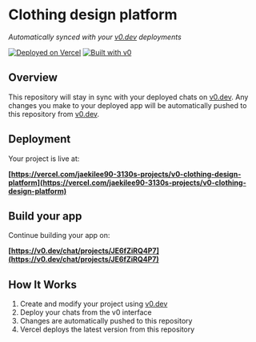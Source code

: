 # Clothing design platform

*Automatically synced with your [v0.dev](https://v0.dev) deployments*

[![Deployed on Vercel](https://img.shields.io/badge/Deployed%20on-Vercel-black?style=for-the-badge&logo=vercel)](https://vercel.com/jaekilee90-3130s-projects/v0-clothing-design-platform)
[![Built with v0](https://img.shields.io/badge/Built%20with-v0.dev-black?style=for-the-badge)](https://v0.dev/chat/projects/JE6fZiRQ4P7)

## Overview

This repository will stay in sync with your deployed chats on [v0.dev](https://v0.dev).
Any changes you make to your deployed app will be automatically pushed to this repository from [v0.dev](https://v0.dev).

## Deployment

Your project is live at:

**[https://vercel.com/jaekilee90-3130s-projects/v0-clothing-design-platform](https://vercel.com/jaekilee90-3130s-projects/v0-clothing-design-platform)**

## Build your app

Continue building your app on:

**[https://v0.dev/chat/projects/JE6fZiRQ4P7](https://v0.dev/chat/projects/JE6fZiRQ4P7)**

## How It Works

1. Create and modify your project using [v0.dev](https://v0.dev)
2. Deploy your chats from the v0 interface
3. Changes are automatically pushed to this repository
4. Vercel deploys the latest version from this repository